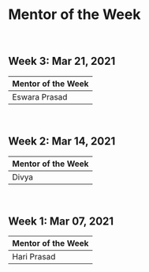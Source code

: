 # Mentor of the Week
​
## Week 3: Mar 21, 2021
|Mentor of the Week|
|:-|
|Eswara Prasad|
<p>&nbsp;</p>

## Week 2: Mar 14, 2021
|Mentor of the Week|
|:-|
|Divya|
<p>&nbsp;</p>

## Week 1: Mar 07, 2021
|Mentor of the Week|
|:-|
|Hari Prasad|

